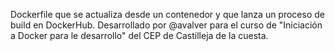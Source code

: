 Dockerfile que se actualiza desde un contenedor y que lanza un proceso de build en DockerHub.
Desarrollado por @avalver para el curso de "Iniciación a Docker para le desarrollo" del CEP de Castilleja de la cuesta.
